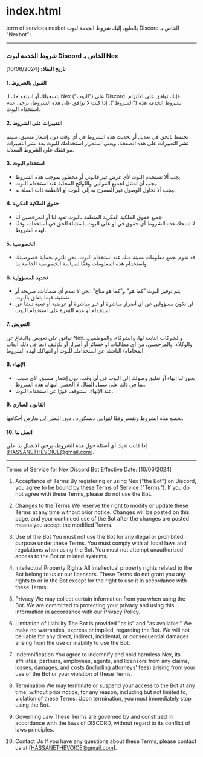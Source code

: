 # index.html
term of services nexbot
بالطبع، إليك شروط الخدمة لبوت Discord الخاص بـ "Nexbot":

---

### شروط الخدمة لبوت Discord الخاص بـ Nex

**تاريخ النفاذ:** [10/06/2024]

#### 1. القبول بالشروط
بتسجيلك أو استخدامك لـ Nex ("البوت") على Discord، فإنك توافق على الالتزام بشروط الخدمة هذه ("الشروط"). إذا كنت لا توافق على هذه الشروط، يرجى عدم استخدام البوت.

#### 2. التغييرات على الشروط
نحتفظ بالحق في تعديل أو تحديث هذه الشروط في أي وقت دون إشعار مسبق. سيتم نشر التغييرات على هذه الصفحة، ويعني استمرار استخدامك للبوت بعد نشر التغييرات موافقتك على الشروط المعدلة.

#### 3. استخدام البوت
- يجب ألا تستخدم البوت لأي غرض غير قانوني أو محظور بموجب هذه الشروط.
- يجب أن تمتثل لجميع القوانين واللوائح المحلية عند استخدام البوت.
- يجب ألا تحاول الوصول غير المصرح به إلى البوت أو الأنظمة ذات الصلة به.

#### 4. حقوق الملكية الفكرية
- جميع حقوق الملكية الفكرية المتعلقة بالبوت تعود لنا أو للمرخصين لنا.
- لا تمنحك هذه الشروط أي حقوق في أو على البوت باستثناء الحق في استخدامه وفقًا لهذه الشروط.

#### 5. الخصوصية
- قد نقوم بجمع معلومات معينة منك عند استخدام البوت. نحن نلتزم بحماية خصوصيتك واستخدام هذه المعلومات وفقًا لسياسة الخصوصية الخاصة بنا.

#### 6. تحديد المسؤولية
- يتم توفير البوت "كما هو" و"كما هو متاح". نحن لا نقدم أي ضمانات، صريحة أو ضمنية، فيما يتعلق بالبوت.
- لن نكون مسؤولين عن أي أضرار مباشرة أو غير مباشرة أو عرضية أو تبعية تنشأ عن استخدام أو عدم القدرة على استخدام البوت.

#### 7. التعويض
توافق على تعويض والدفاع عن Nex، والشركات التابعة لها، والشركاء، والموظفين، والوكلاء، والمرخصين، من أي مطالبات أو خسائر أو أضرار أو تكاليف (بما في ذلك أتعاب المحاماة) الناشئة عن استخدامك للبوت أو انتهاكك لهذه الشروط.

#### 8. الإنهاء
- يجوز لنا إنهاء أو تعليق وصولك إلى البوت في أي وقت، دون إشعار مسبق، لأي سبب، بما في ذلك على سبيل المثال لا الحصر، انتهاك هذه الشروط.
- عند الإنهاء، ستتوقف فورًا عن استخدام البوت.

#### 9. القانون الساري
تخضع هذه الشروط وتفسر وفقًا لقوانين ديسكورد ، دون النظر إلى تعارض أحكامها.

#### 10. اتصل بنا
إذا كانت لديك أي أسئلة حول هذه الشروط، يرجى الاتصال بنا على [HASSANETHEVOICE@gmail.com].

---
Terms of Service for Nex Discord Bot
Effective Date: [10/06/2024]

1. Acceptance of Terms
By registering or using Nex ("the Bot") on Discord, you agree to be bound by these Terms of Service ("Terms"). If you do not agree with these Terms, please do not use the Bot.

2. Changes to the Terms
We reserve the right to modify or update these Terms at any time without prior notice. Changes will be posted on this page, and your continued use of the Bot after the changes are posted means you accept the modified Terms.

3. Use of the Bot
You must not use the Bot for any illegal or prohibited purpose under these Terms.
You must comply with all local laws and regulations when using the Bot.
You must not attempt unauthorized access to the Bot or related systems.
4. Intellectual Property Rights
All intellectual property rights related to the Bot belong to us or our licensors.
These Terms do not grant you any rights to or in the Bot except for the right to use it in accordance with these Terms.
5. Privacy
We may collect certain information from you when using the Bot. We are committed to protecting your privacy and using this information in accordance with our Privacy Policy.
6. Limitation of Liability
The Bot is provided "as is" and "as available." We make no warranties, express or implied, regarding the Bot.
We will not be liable for any direct, indirect, incidental, or consequential damages arising from the use or inability to use the Bot.
7. Indemnification
You agree to indemnify and hold harmless Nex, its affiliates, partners, employees, agents, and licensors from any claims, losses, damages, and costs (including attorneys' fees) arising from your use of the Bot or your violation of these Terms.

8. Termination
We may terminate or suspend your access to the Bot at any time, without prior notice, for any reason, including but not limited to, violation of these Terms.
Upon termination, you must immediately stop using the Bot.
9. Governing Law
These Terms are governed by and construed in accordance with the laws of DISCORD, without regard to its conflict of laws principles.

10. Contact Us
If you have any questions about these Terms, please contact us at [HASSANETHEVOICE@gmail.com].
